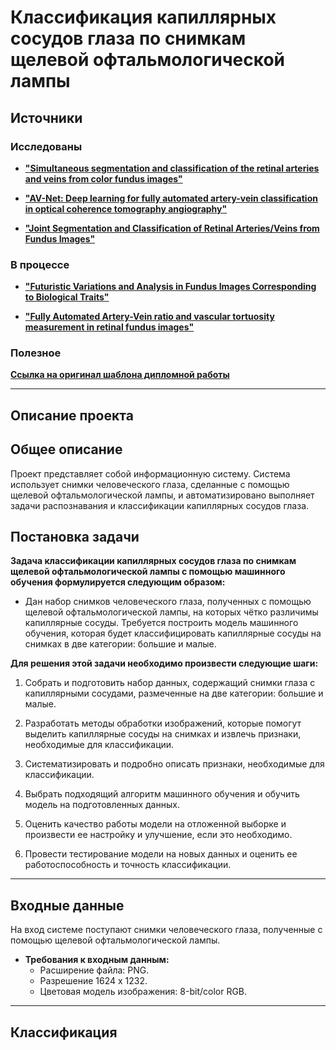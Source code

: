 # **Классификация капиллярных сосудов глаза по снимкам щелевой офтальмологической лампы**

## **Источники**
### Исследованы
* [**"Simultaneous segmentation and classification of the retinal arteries and veins from color fundus images"**](https://arxiv.org/pdf/2209.09582.pdf)

* [**"AV-Net: Deep learning for fully automated artery-vein classification in optical coherence tomography angiography"**](https://arxiv.org/ftp/arxiv/papers/2006/2006.03742.pdf)

* [**"Joint Segmentation and Classification of Retinal Arteries/Veins from Fundus Images"**](https://arxiv.org/pdf/1903.01330.pdf)

### В процессе
* [**"Futuristic Variations and Analysis in Fundus Images Corresponding to Biological Traits"**](https://arxiv.org/pdf/2302.03839.pdf)

* [**"Fully Automated Artery-Vein ratio and vascular tortuosity measurement in retinal fundus images"**](https://arxiv.org/pdf/2301.01791.pdf)

### Полезное

[**Ссылка на оригинал шаблона дипломной работы**](https://github.com/SoprachevAK/SPBSTU-Latex-template-diploma)

* * *

## **Описание проекта**
## Общее описание
Проект представляет собой информационную систему. Система использует снимки человеческого глаза, сделанные с помощью щелевой офтальмологической лампы, и автоматизировано выполняет задачи распознавания и классификации капиллярных сосудов глаза.

## Постановка задачи
**Задача классификации капиллярных сосудов глаза по снимкам щелевой офтальмологической лампы с помощью машинного обучения формулируется следующим образом:**

* Дан набор снимков человеческого глаза, полученных с помощью щелевой офтальмологической лампы, на которых чётко различимы капиллярные сосуды. Требуется построить модель машинного обучения, которая будет классифицировать капиллярные сосуды на снимках в две категории: большие и малые.

**Для решения этой задачи необходимо произвести следующие шаги:**

1. Собрать и подготовить набор данных, содержащий снимки глаза с капиллярными сосудами, размеченные на две категории: большие и малые.


2. Разработать методы обработки изображений, которые помогут выделить капиллярные сосуды на снимках и извлечь признаки, необходимые для классификации.

2. Систематизировать и подробно описать признаки, необходимые для классификации.

3. Выбрать подходящий алгоритм машинного обучения и обучить модель на подготовленных данных.

4. Оценить качество работы модели на отложенной выборке и произвести ее настройку и улучшение, если это необходимо.

5. Провести тестирование модели на новых данных и оценить ее работоспособность и точность классификации.

* * *

## Входные данные

На вход системе поступают снимки человеческого глаза, полученные с помощью щелевой офтальмологической лампы. 
* **Требования к входным данным:**
  * Расширение файла: PNG.
  * Разрешение 1624 x 1232.
  * Цветовая модель изображения: 8-bit/color RGB.  

* * *
  
## Классификация



 
